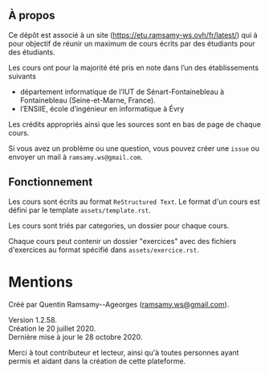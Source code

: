 ## À propos

Ce dépôt est associé à un site
(https://etu.ramsamy-ws.ovh/fr/latest/)
qui à pour objectif de réunir un maximum de cours écrits 
par des étudiants pour des étudiants.

Les cours ont pour la majorité été pris en note dans l’un des 
établissements suivants

* département informatique de l’IUT de Sénart-Fontainebleau à 
Fontainebleau (Seine-et-Marne, France).
* l’ENSIIE, école d’ingénieur en informatique à Évry

Les crédits appropriés ainsi que les sources sont en bas 
de page de chaque cours.

Si vous avez un problème ou une question, vous pouvez créer
une `issue` ou envoyer un mail à `ramsamy.ws@gmail.com`.

## Fonctionnement

Les cours sont écrits au format `ReStructured Text`. Le format
d'un cours est défini par le template `assets/template.rst`.

Les cours sont triés par categories, un dossier pour chaque cours.

Chaque cours peut contenir un dossier "exercices" avec des fichiers
d'exercices au format spécifié dans `assets/exercice.rst`.

# Mentions

Créé par Quentin Ramsamy--Ageorges (ramsamy.ws@gmail.com).

Version 1.2.58.
\
Création le 20 juillet 2020.
\
Dernière mise à jour le 28 octobre 2020.

Merci à tout contributeur et lecteur, ainsi qu'à toutes
personnes ayant permis et aidant dans la création de cette plateforme.